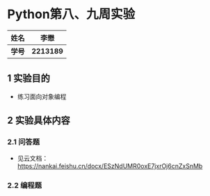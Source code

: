 # Python第八、九周实验

| **姓名** | **李懋**    |
| -------- | ----------- |
| **学号** | **2213189** |



## 1 实验目的

- 练习面向对象编程



## 2 实验具体内容

### 2.1 问答题

- 见云文档：https://nankai.feishu.cn/docx/ESzNdUMR0oxE7jxrOj6cnZxSnMb



### 2.2 编程题